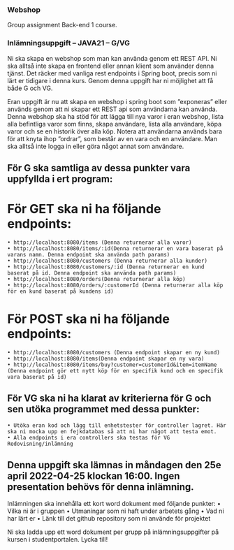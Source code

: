 ### Webshop  ###

Group assignment Back-end 1 course.

### Inlämningsuppgift – JAVA21 – G/VG ###

Ni ska skapa en webshop som man kan använda genom ett REST API. Ni ska alltså inte skapa en frontend eller annan klient som använder denna tjänst. 
Det räcker med vanliga rest endpoints i Spring boot, precis som ni lärt er tidigare i denna kurs.
Genom denna uppgift har ni möjlighet att få både G och VG.

Eran uppgift är nu att skapa en webshop i spring boot som ”exponeras” eller används genom att ni skapar ett REST api som användarna kan använda. 
Denna webshop ska ha stöd för att lägga till nya varor i eran webshop, lista alla befintliga varor som finns, skapa användare, lista alla användare, 
köpa varor och se en historik över alla köp. Notera att användarna används bara för att knyta ihop ”ordrar”, som består av en vara och en användare. 
Man ska alltså inte logga in eller göra något annat som användare.

## För G ska samtliga av dessa punkter vara uppfyllda i ert program:

  # För GET ska ni ha följande endpoints:
    • http://localhost:8080/items (Denna returnerar alla varor)
    • http://localhost:8080/items/:id(Denna returnerar en vara baserat på varans namn. Denna endpoint ska använda path params)
    • http://localhost:8080/customers (Denna returnerar alla kunder)
    • http://localhost:8080/customers/:id (Denna returnerar en kund baserat på id. Denna endpoint ska använda path params)
    • http://localhost:8080/orders(Denna returnerar alla köp)
    • http://localhost:8080/orders/:customerId (Denna returnerar alla köp för en kund baserat på kundens id)
     
  # För POST ska ni ha följande endpoints:
    • http://localhost:8080/customers (Denna endpoint skapar en ny kund)
    • http://localhost:8080/items(Denna endpoint skapar en ny vara)
    • http://localhost:8080/items/buy?customer=customerId&item=itemName (Denna endpoint gör ett nytt köp för en specifik kund och en specifik vara baserat på id)
  
## För VG ska ni ha klarat av kriterierna för G och sen utöka programmet med dessa punkter:

    • Utöka eran kod och lägg till enhetstester för controller lagret. Här ska ni mocka upp en fejkdatabas så att ni har något att testa emot.
    • Alla endpoints i era controllers ska testas för VG Redovisning/inlämning
  
## Denna uppgift ska lämnas in måndagen den 25e april 2022-04-25 klockan 16:00. Ingen presentation behövs för denna inlämning. 

  Inlämningen ska innehålla ett kort word dokument med följande punkter:
    • Vilka ni är i gruppen
    • Utmaningar som ni haft under arbetets gång
    • Vad ni har lärt er
    • Länk till det github repository som ni använde för projektet

  Ni ska ladda upp ett word dokument per grupp på inlämningsuppgifter på kursen i studentportalen.
  Lycka till!
